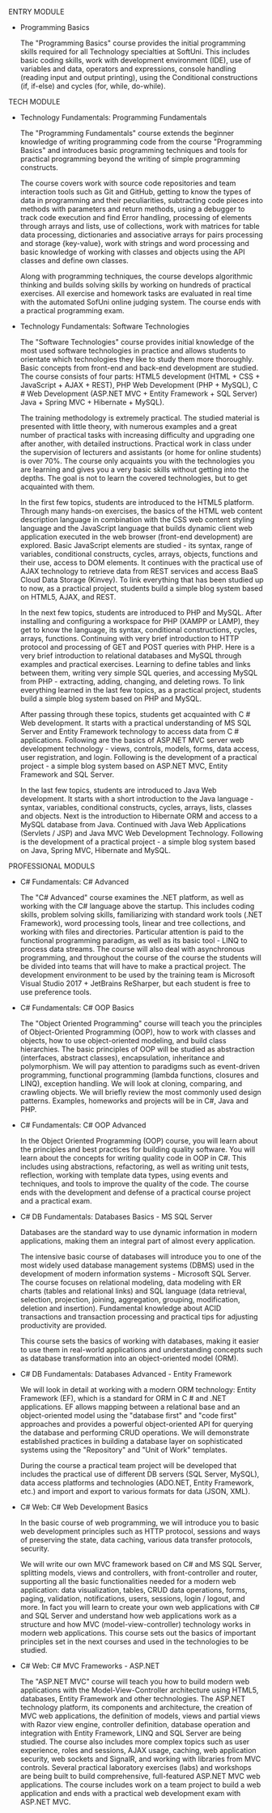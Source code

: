 ENTRY MODULE
- Programming Basics

    The "Programming Basics" course provides the initial programming skills required for all Technology specialties at SoftUni. This includes basic coding skills, work with development environment (IDE), use of variables and data, operators and expressions, console handling (reading input and output printing), using the Conditional constructions (if, if-else) and cycles (for, while, do-while).

TECH MODULE
 - Technology Fundamentals: Programming Fundamentals
 
    The "Programming Fundamentals" course extends the beginner knowledge of writing programming code from the course "Programming Basics" and introduces basic programming techniques and tools for practical programming beyond the writing of simple programming constructs.
    
    The course covers work with source code repositories and team interaction tools such as Git and GitHub, getting to know the types of data in programming and their peculiarities, subtracting code pieces into methods with parameters and return methods, using a debugger to track code execution and find Error handling, processing of elements through arrays and lists, use of collections, work with matrices for table data processing, dictionaries and associative arrays for pairs processing and storage {key-value}, work with strings and word processing and basic knowledge of working with classes and objects using the API classes and define own classes.
  
    Along with programming techniques, the course develops algorithmic thinking and builds solving skills by working on hundreds of practical exercises. All exercise and homework tasks are evaluated in real time with the automated SofUni online judging system. The course ends with a practical programming exam.
    
    
- Technology Fundamentals: Software Technologies

    The "Software Technologies" course provides initial knowledge of the most used software technologies in practice and allows students to orientate which technologies they like to study them more thoroughly. Basic concepts from front-end and back-end development are studied. The course consists of four parts: HTML5 development (HTML + CSS + JavaScript + AJAX + REST), PHP Web Development (PHP + MySQL), C # Web Development (ASP.NET MVC + Entity Framework + SQL Server) Java + Spring MVC + Hibernate + MySQL).
    
    The training methodology is extremely practical. The studied material is presented with little theory, with numerous examples and a great number of practical tasks with increasing difficulty and upgrading one after another, with detailed instructions. Practical work in class under the supervision of lecturers and assistants (or home for online students) is over 70%. The course only acquaints you with the technologies you are learning and gives you a very basic skills without getting into the depths. The goal is not to learn the covered technologies, but to get acquainted with them.
    
    In the first few topics, students are introduced to the HTML5 platform. Through many hands-on exercises, the basics of the HTML web content description language in combination with the CSS web content styling language and the JavaScript language that builds dynamic client web application executed in the web browser (front-end development) are explored. Basic JavaScript elements are studied - its syntax, range of variables, conditional constructs, cycles, arrays, objects, functions and their use, access to DOM elements. It continues with the practical use of AJAX technology to retrieve data from REST services and access BaaS Cloud Data Storage (Kinvey). To link everything that has been studied up to now, as a practical project, students build a simple blog system based on HTML5, AJAX, and REST.
    
    In the next few topics, students are introduced to PHP and MySQL. After installing and configuring a workspace for PHP (XAMPP or LAMP), they get to know the language, its syntax, conditional constructions, cycles, arrays, functions. Continuing with very brief introduction to HTTP protocol and processing of GET and POST queries with PHP. Here is a very brief introduction to relational databases and MySQL through examples and practical exercises. Learning to define tables and links between them, writing very simple SQL queries, and accessing MySQL from PHP - extracting, adding, changing, and deleting rows. To link everything learned in the last few topics, as a practical project, students build a simple blog system based on PHP and MySQL.
    
    After passing through these topics, students get acquainted with C # Web development. It starts with a practical understanding of MS SQL Server and Entity Framework technology to access data from C # applications. Following are the basics of ASP.NET MVC server web development technology - views, controls, models, forms, data access, user registration, and login. Following is the development of a practical project - a simple blog system based on ASP.NET MVC, Entity Framework and SQL Server.
    
    In the last few topics, students are introduced to Java Web development. It starts with a short introduction to the Java language - syntax, variables, conditional constructs, cycles, arrays, lists, classes and objects. Next is the introduction to Hibernate ORM and access to a MySQL database from Java. Continued with Java Web Applications (Servlets / JSP) and Java MVC Web Development Technology. Following is the development of a practical project - a simple blog system based on Java, Spring MVC, Hibernate and MySQL.


PROFESSIONAL MODULS
 - C# Fundamentals: C# Advanced
 
    The "C# Advanced" course examines the .NET platform, as well as working with the C# language above the startup. This includes coding skills, problem solving skills, familiarizing with standard work tools (.NET Framework), word processing tools, linear and tree collections, and working with files and directories. Particular attention is paid to the functional programming paradigm, as well as its basic tool - LINQ to process data streams. The course will also deal with asynchronous programming, and throughout the course of the course the students will be divided into teams that will have to make a practical project. The development environment to be used by the training team is Microsoft Visual Studio 2017 + JetBrains ReSharper, but each student is free to use preference tools.
    
- C# Fundamentals: C# OOP Basics

    The "Object Oriented Programming" course will teach you the principles of Object-Oriented Programming (OOP), how to work with classes and objects, how to use object-oriented modeling, and build class hierarchies. The basic principles of OOP will be studied as abstraction (interfaces, abstract classes), encapsulation, inheritance and polymorphism. We will pay attention to paradigms such as event-driven programming, functional programming (lambda functions, closures and LINQ), exception handling. We will look at cloning, comparing, and crawling objects. We will briefly review the most commonly used design patterns. Examples, homeworks and projects will be in C#, Java and PHP.
    
 - C# Fundamentals: C# OOP Advanced
 
    In the Object Oriented Programming (OOP) course, you will learn about the principles and best practices for building quality software. You will learn about the concepts for writing quality code in OOP in C#. This includes using abstractions, refactoring, as well as writing unit tests, reflection, working with template data types, using events and techniques, and tools to improve the quality of the code. The course ends with the development and defense of a practical course project and a practical exam.
    
 - C# DB Fundamentals: Databases Basics - MS SQL Server
 
    Databases are the standard way to use dynamic information in modern applications, making them an integral part of almost every application.
    
    The intensive basic course of databases will introduce you to one of the most widely used database management systems (DBMS) used in the development of modern information systems - Microsoft SQL Server. The course focuses on relational modeling, data modeling with ER charts (tables and relational links) and SQL language (data retrieval, selection, projection, joining, aggregation, grouping, modification, deletion and insertion). Fundamental knowledge about ACID transactions and transaction processing and practical tips for adjusting productivity are provided.

    This course sets the basics of working with databases, making it easier to use them in real-world applications and understanding concepts such as database transformation into an object-oriented model (ORM).

- C# DB Fundamentals: Databases Advanced - Entity Framework

    We will look in detail at working with a modern ORM technology: Entity Framework (EF), which is a standard for ORM in C # and .NET applications. EF allows mapping between a relational base and an object-oriented model using the "database first" and "code first" approaches and provides a powerful object-oriented API for querying the database and performing CRUD operations. We will demonstrate established practices in building a database layer on sophisticated systems using the "Repository" and "Unit of Work" templates.

    During the course a practical team project will be developed that includes the practical use of different DB servers (SQL Server, MySQL), data access platforms and technologies (ADO.NET, Entity Framework, etc.) and import and export to various formats for data (JSON, XML).

- C# Web: C# Web Development Basics

    In the basic course of web programming, we will introduce you to basic web development principles such as HTTP protocol, sessions and ways of preserving the state, data caching, various data transfer protocols, security.

    We will write our own MVC framework based on C# and MS SQL Server, splitting models, views and controllers, with front-controller and router, supporting all the basic functionalities needed for a modern web application: data visualization, tables, CRUD data operations, forms, paging, validation, notifications, users, sessions, login / logout, and more. In fact you will learn to create your own web applications with C# and SQL Server and understand how web applications work as a structure and how MVC (model-view-controller) technology works in modern web applications. This course sets out the basics of important principles set in the next courses and used in the technologies to be studied.


- C# Web: C# MVC Frameworks - ASP.NET

    The "ASP.NET MVC" course will teach you how to build modern web applications with the Model-View-Controller architecture using HTML5, databases, Entity Framework and other technologies. The ASP.NET technology platform, its components and architecture, the creation of MVC web applications, the definition of models, views and partial views with Razor view engine, controller definition, database operation and integration with Entity Framework, LINQ and SQL Server are being studied. The course also includes more complex topics such as user experience, roles and sessions, AJAX usage, caching, web application security, web sockets and SignalR, and working with libraries from MVC controls. Several practical laboratory exercises (labs) and workshops are being built to build comprehensive, full-featured ASP.NET MVC web applications. The course includes work on a team project to build a web application and ends with a practical web development exam with ASP.NET MVC.
